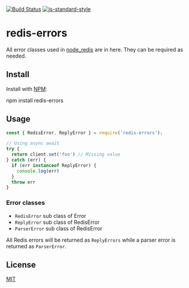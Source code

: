[![Build Status](https://travis-ci.org/NodeRedis/redis-errors.png?branch=master)](https://travis-ci.org/NodeRedis/redis-errors)
[![js-standard-style](https://img.shields.io/badge/code%20style-standard-brightgreen.svg)](http://standardjs.com/)

# redis-errors

All error classes used in [node_redis](https://github.com/NodeRedis/node_redis) are in here. They can be required as needed.

## Install

Install with [NPM](https://npmjs.org/):

  npm install redis-errors

## Usage

```js
const { RedisError, ReplyError } = require('redis-errors');

// Using async await
try {
  return client.set('foo') // Missing value
} catch (err) {
  if (err instanceof ReplyError) {
    console.log(err)
  }
  throw err
}
```

### Error classes

* `RedisError` sub class of Error
* `ReplyError` sub class of RedisError
* `ParserError` sub class of RedisError

All Redis errors will be returned as `ReplyErrors` while a parser error is returned as `ParserError`.

## License

[MIT](./LICENSE)
